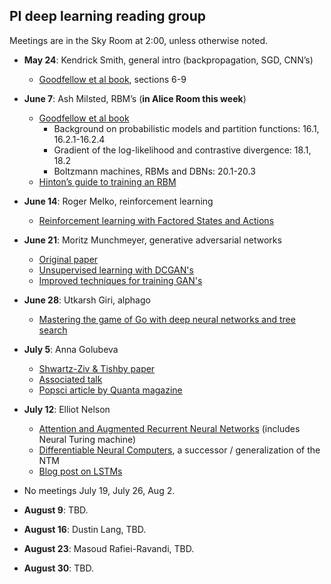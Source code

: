 ## PI deep learning reading group

Meetings are in the Sky Room at 2:00, unless otherwise noted.

  - **May 24**: Kendrick Smith, general intro (backpropagation, SGD, CNN’s)
       - [Goodfellow et al book](http://deeplearningbook.org), sections 6-9

  - **June 7**: Ash Milsted, RBM’s (**in Alice Room this week**)
       - [Goodfellow et al book](http://deeplearningbook.org)
           - Background on probabilistic models and partition functions: 16.1, 16.2.1-16.2.4
           - Gradient of the log-likelihood and contrastive divergence: 18.1, 18.2
           - Boltzmann machines, RBMs and DBNs: 20.1-20.3
       - [Hinton’s guide to training an RBM](http://www.cs.toronto.edu/~hinton/absps/guideTR.pdf)

  - **June 14**: Roger Melko, reinforcement learning
       - [Reinforcement learning with Factored States and Actions](http://www.jmlr.org/papers/volume5/sallans04a/sallans04a.pdf)

  - **June 21**: Moritz Munchmeyer, generative adversarial networks
       - [Original paper](https://arxiv.org/abs/1406.2661)
       - [Unsupervised learning with DCGAN's](https://arxiv.org/abs/1511.06434)
       - [Improved techniques for training GAN's](http://papers.nips.cc/paper/6125-improved-techniques-for-training-gans.pdf)

  - **June 28**: Utkarsh Giri, alphago
       - [Mastering the game of Go with deep neural networks and tree search](https://storage.googleapis.com/deepmind-media/alphago/AlphaGoNaturePaper.pdf)

  - **July 5**: Anna Golubeva
       - [Shwartz-Ziv & Tishby paper](https://arxiv.org/abs/1703.00810)
       - [Associated talk](https://youtu.be/bLqJHjXihK8)
       - [Popsci article by Quanta magazine](https://www.quantamagazine.org/new-theory-cracks-open-the-black-box-of-deep-learning-20170921/)

  - **July 12**: Elliot Nelson

      - [Attention and Augmented Recurrent Neural Networks](https://distill.pub/2016/augmented-rnns/) (includes Neural Turing machine)
      - [Differentiable Neural Computers](https://www.nature.com/articles/nature20101), a successor / generalization of the NTM
      - [Blog post on LSTMs](https://colah.github.io/posts/2015-08-Understanding-LSTMs/)

  - No meetings July 19, July 26, Aug 2.

  - **August 9**: TBD.

  - **August 16**: Dustin Lang, TBD.

  - **August 23**: Masoud Rafiei-Ravandi, TBD.

  - **August 30**: TBD.
